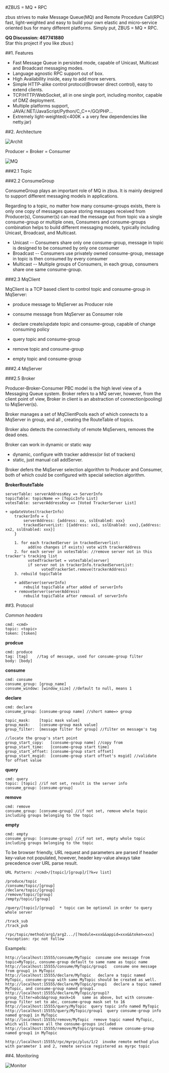 #ZBUS = MQ + RPC  

zbus strives to make Message Queue(MQ) and Remote Procedure Call(RPC) fast, light-weighted and easy to build your own elastic and micro-service oriented bus for many different platforms. Simply put, ZBUS = MQ + RPC.

**QQ Discussion: 467741880**  
Star this project if you like zbus:)

##1. Features

- Fast Message Queue in persisted mode, capable of Unicast, Multicast and Broadcast messaging modes.
- Language agnostic RPC support out of box.
- High Availability inside, easy to add more servers.
- Simple HTTP-alike control protocol(Browser direct control), easy to extend clients.
- TCP/HTTP/WebSocket, all in one single port, including monitor, capable of DMZ deployment.
- Multiple platforms support, JAVA/.NET/JavaScript/Python/C_C++/GO/PHP... 
- Extremely light-weighted(<400K + a very few dependencies like netty.jar)

 
##2. Architecture


![Archit](https://git.oschina.net/uploads/images/2017/0517/183402_0efce626_7458.png "Archit")

Producer = Broker = Consumer


![MQ](https://git.oschina.net/uploads/images/2017/0517/183644_a160de3b_7458.png "MQ")


 
###2.1 Topic

 
###2.2 ConsumeGroup

ConsumeGroup plays an important role of MQ in zbus. It is mainly designed to support different messaging models in applications.

Regarding to a topic, no matter how many consume-groups exists, there is only one copy of messages queue storing messages received from Producer(s), Consumer(s) can read the message out from topic via a single consume-group or multiple ones, Consumers and consume-groups combination helps to build different messaging models, typically including Unicast, Broadcast, and Multicast.

- Unicast -- Consumers share only one consume-group, message in topic is designed to be consumed by only one consumer
- Broadcast -- Consumers use privately owned consume-group, message in topic is then consumed by every consumer
- Multicast -- Multiple groups of Consumers, in each group, consumers share one same consume-group.

 
###2.3 MqClient

MqClient is a TCP based client to control topic and consume-group in MqServer:

- produce message to MqServer as Producer role
- consume message from MqServer as Consumer role

- declare create/update topic and consume-group, capable of change consuming policy
- query topic and consume-group
- remove topic and consume-group 
- empty topic and consume-group

 
###2.4 MqServer


 
###2.5 Broker

Producer-Broker-Consumer PBC model is the high level view of a Messaging Queue system.
Broker refers to a MQ server, however, from the client point of view, Broker in client is an abstraction 
of connection(pooling) to MqServer(s).

Broker manages a set of MqClientPools each of which connects to a MqServer in group, and all ,
creating the RouteTable of topics. 

Broker also detects the connectivity of remote MqServers, removes the dead ones.

Broker can work in dynamic or static way
- dynamic, configure with tracker address(or list of trackers)
- static, just manual call addServer.

Broker defers the MqServer selection algorithm to Producer and Consumer, both of which could be configured
with special selection algorithm.

 
**BrokerRouteTable**

	serverTable: serverAddressKey => ServerInfo
	topicTable: topicName => [TopicInfo List]
	votesTable: serverAddressKey => [Voted TrackerServer List]

	+ updateVotes(trackerInfo)
		trackerInfo = {
			serverAddress: {address: xx, sslEnabled: xxx}
			trackedServerList: [{address: xx1, sslEnabled: xxx},{address: xx2, sslEnabled: xxx}]
		}
		
		1. for each trackedServer in trackedServerlist:
			  add(no changes if exists) vote with trackerAddress
		2. for each server in votesTable: //remove server not in this tracker's tracking list
			  votedTrackerSet = votesTable[server] 
			  if server not in trackerInfo.trackedServerList:
					votedTrackerSet.remove(trackerAddress)
		3. rebuild topicTable
	
		+ addServer(serverInfo)
			rebuild topicTable after added of serverInfo
		+ removeServer(serverAddress)
			rebuild topicTable after removal of serverInfo
 


##3. Protocol

*Common headers*

	cmd: <cmd>
	topic: <topic> 
	token: [token]

**prodcue**
	
	cmd: produce
	tag: [tag]    //tag of message, used for consume-group filter
	body: [body]

**consume**
	
	cmd: consume
	consume_group: [group_name]
	consume_window: [window_size] //default to null, means 1

**declare**

	cmd: declare
	consume_group: [consume-group name] //short name=> group
	
	topic_mask:    [topic mask value]    
	group_mask:    [consume-group mask value]
	group_filter:  [message filter for group] //filter on message's tag
	
	//locate the group's start point
	group_start_copy:   [consume-group name] //copy from
	group_start_time:   [consume-group start time]
	group_start_offset: [consume-group start offset]
	group_start_msgid:  [consume-group start offset's msgid] //validate for offset value


**query**

	cmd: query
	topic: [topic] //if not set, result is the server info
	consume_group: [consume-group]

**remove**
	
	cmd: remove
	consume_group: [consume-group] //if not set, remove whole topic including groups belonging to the topic

**empty**
	
	cmd: empty
	consume_group: [consume-group] //if not set, empty whole topic including groups belonging to the topic


To be browser friendly, URL request and parameters are parsed if header key-value not populated, however,
header key-value always take precedence over URL parse result.

	URL Pattern: /<cmd>/[topic]/[group]/[?k=v list]
	
	/produce/topic
	/consume/topic/[group]
	/declare/topic/[group]
	/remove/topic/[group] 
	/empty/topic/[group]
	
	/query/[topic]/[group]  * topic can be optional in order to query whole server
	
	/track_sub
	/track_pub
	
	/rpc/topic/method/arg1/arg2.../[?module=xxx&&appid=xxx&&token=xxx]  *exception: rpc not follow 


Exampels:

	http://localhost:15555/consume/MyTopic  consume one message from topic=MyTopic, consume-group default to same name as topic name
	http://localhost:15555/consume/MyTopic/group1   consume one message from group1 in MyTopic
	http://localhost:15555/declare/MyTopic   declare a topic named MyTopic, consume-group with same MyTopic should be created as well.
	http://localhost:15555/declare/MyTopic/group1   declare a topic named MyTopic, and consume-group named group1.
	http://localhost:15555/declare/MyTopic/group1?group_filter=abc&&group_mask=16   same as above, but with consume-group filter set to abc, consume-group mask set to 16
	http://localhost:15555/query/MyTopic  query topic info named MyTopic
	http://localhost:15555/query/MyTopic/group1  query consume-group info named group1 in MyTopic
	http://localhost:15555/remove/MyTopic  remove topic named MyTopic, which will remove all the consume-groups included
	http://localhost:15555/remove/MyTopic/group1  remove consume-group named group1 in MyTopic
	
	http://localhost:15555/rpc/myrpc/plus/1/2  invoke remote method plus with parameter 1 and 2, remote service registered as myrpc topic



  

##4. Monitoring

![Monitor](https://git.oschina.net/uploads/images/2017/0517/184806_39bb1fc9_7458.png "Monitor")
 